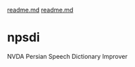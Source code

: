 [readme.md](https://github.com/Aliakbarkhoei/npsdi/files/10748155/readme.md)
[readme.md](https://github.com/Aliakbarkhoei/npsdi/files/10748125/readme.md)
# npsdi
NVDA Persian Speech Dictionary Improver
